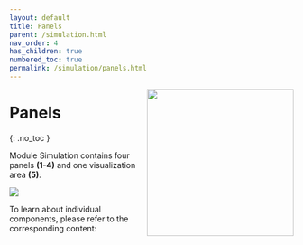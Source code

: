```yaml
---
layout: default
title: Panels
parent: /simulation.html
nav_order: 4
has_children: true
numbered_toc: true
permalink: /simulation/panels.html
---
```


<img src="../assets/images/logos/logo-simulation_400px.png" width="260" style="float:right; margin-left: 15px; margin-bottom: 15px;"/>

# Panels
{: .no_toc }

Module Simulation contains four panels **(1-4)** and one visualization area **(5)**.

<a class="plain" href="../assets/images/gui/panel-simulation.png"><img src="../assets/images/gui/panel-simulation.png" /></a>

To learn about individual components, please refer to the corresponding content:


